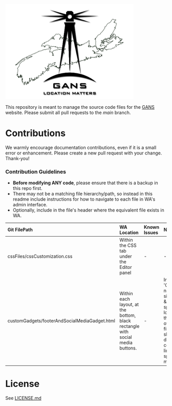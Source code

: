 <img src="https://github.com/GANSorg/website-gans/blob/main/images/logo/GANS-logo-with-map-v2.png" width="400" alt="GANS logo">

This repository is meant to manage the source code files for the 
[GANS](https://gans.ca) website.  Please submit all pull requests to the
*main* branch. 

# Contributions

We warmly encourage documentation contributions, even if it is a small error
or enhancement.  Please create a new pull request with your change.  Thank-you!

### Contribution Guidelines 
- **Before modifying ANY code**, please ensure that there is a backup in this repo first.
- There may not be a matching file hierarchy/path, so instead in this readme include instructions for how to navigate to each file in WA's admin interface.
- Optionally, include in the file's header where the equivalent file exists in WA.

| Git FilePath | WA Location | Known Issues | Notes |
| :------------ | :------------ | :------------ | :------------ |
| cssFiles/cssCustomization.css | Within the CSS tab under the Editor panel | - | - |
| customGadgets/footerAndSocialMediaGadget.html | Within each layout, at the bottom, black rectangle with social media buttons. | - | In layout 'GANS no sidebar & no sponsor logos', the top of this file is slightly different, contains link to sponsors map. |

# License

See [LICENSE.md](LICENSE.md)
